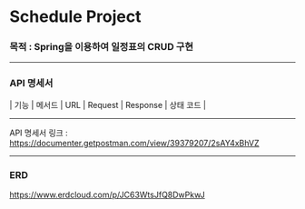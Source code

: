 # Schedule Project

### 목적 : Spring을 이용하여  일정표의 CRUD 구현

---

### API 명세서 ###

| 기능 | 메서드 | URL            | Request | Response | 상태 코드 |

---
API 명세서 링크 : https://documenter.getpostman.com/view/39379207/2sAY4xBhVZ

---

### ERD ###

https://www.erdcloud.com/p/JC63WtsJfQ8DwPkwJ
